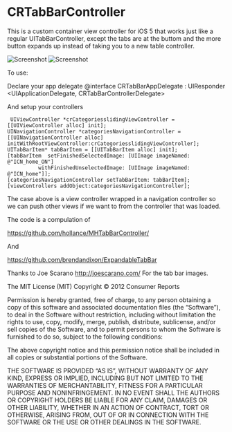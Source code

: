 # CRTabBarController

This is a custom container view controller for iOS 5 that works just like a regular UITabBarController, except the tabs are at the buttom and the more button expands up instead of taking you to a new table controller.

![Screenshot](https://github.com/cmavromoustakos/crtabbar/raw/master/Screenshot.jpg)
![Screenshot](https://github.com/cmavromoustakos/crtabbar/raw/master/Screenshot2.jpg)


To use:

Declare your app delegate @interface CRTabBarAppDelegate : UIResponder <UIApplicationDelegate, CRTabBarControllerDelegate>

And setup your controllers

     UIViewController *crCategoriesslidingViewController = [[UIViewController alloc] init];
    UINavigationController *categoriesNavigationController = [[UINavigationController alloc] initWithRootViewController:crCategoriesslidingViewController];
    UITabBarItem* tabBarItem = [[UITabBarItem alloc] init];
    [tabBarItem  setFinishedSelectedImage: [UIImage imageNamed: @"ICN_home_ON"]
              withFinishedUnselectedImage: [UIImage imageNamed: @"ICN_home"]];
    [categoriesNavigationController setTabBarItem: tabBarItem];
    [viewControllers addObject:categoriesNavigationController];

The case above is a view controller wrapped in a navigation controller so we can push other views if we want to from the controller that was loaded.

The code is a compulation of 

https://github.com/hollance/MHTabBarController/

And

https://github.com/brendandixon/ExpandableTabBar


Thanks to Joe Scarano http://joescarano.com/ For the tab bar images.


The MIT License (MIT)
Copyright © 2012 Consumer Reports

Permission is hereby granted, free of charge, to any person obtaining a copy
of this software and associated documentation files (the “Software”), to deal
in the Software without restriction, including without limitation the rights
to use, copy, modify, merge, publish, distribute, sublicense, and/or sell
copies of the Software, and to permit persons to whom the Software is
furnished to do so, subject to the following conditions:

The above copyright notice and this permission notice shall be included in all
copies or substantial portions of the Software.

THE SOFTWARE IS PROVIDED “AS IS”, WITHOUT WARRANTY OF ANY KIND, EXPRESS OR
IMPLIED, INCLUDING BUT NOT LIMITED TO THE WARRANTIES OF MERCHANTABILITY,
FITNESS FOR A PARTICULAR PURPOSE AND NONINFRINGEMENT. IN NO EVENT SHALL THE
AUTHORS OR COPYRIGHT HOLDERS BE LIABLE FOR ANY CLAIM, DAMAGES OR OTHER
LIABILITY, WHETHER IN AN ACTION OF CONTRACT, TORT OR OTHERWISE, ARISING FROM,
OUT OF OR IN CONNECTION WITH THE SOFTWARE OR THE USE OR OTHER DEALINGS IN THE
SOFTWARE.
